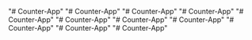 "# Counter-App" 
"# Counter-App" 
"# Counter-App" 
"# Counter-App" 
"# Counter-App" 
"# Counter-App" 
"# Counter-App" 
"# Counter-App" 
"# Counter-App" 
"# Counter-App" 
"# Counter-App" 
